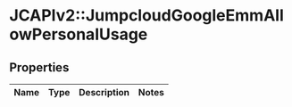 # JCAPIv2::JumpcloudGoogleEmmAllowPersonalUsage

## Properties
Name | Type | Description | Notes
------------ | ------------- | ------------- | -------------

